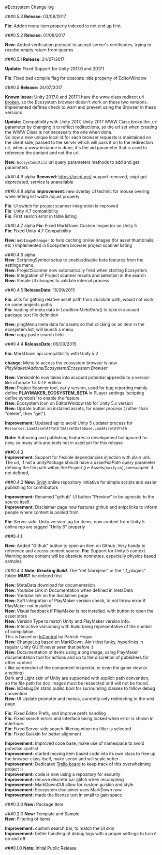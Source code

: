 #Ecosystem Change log

###0.5.3
**Release:** 03/08/2017  

**Fix:** Addon menu item properly indexed to not end up first.

###0.5.2
**Release:** 01/08/2017  

**New:** Added verification protocol to accept server's certificates, trying to resolve empty return from queries

###0.5.1
**Release:** 24/07/2017  

**Update:** Fixed Support for Unity 2017.0 and 2017.1

**Fix**: Fixed bad compile flag for obsolete .title property of EditorWindow

###0.5 
**Release:** 24/07/2017  

**Known Issue:** Unity 2017.0 and 2017.1 have the www class redirect url [broken](https://issuetracker.unity3d.com/issues/www-dot-url-truncates-redirected-url-if-it-should-have-contained-spaces), so the Ecosystem browser doesn't work on these two versions. Implemented defines check to warn and prevent using the Browser in these versions

**Update:** Compatibility with Unity 2017, Unity 2017 WWW Class broke the .url parameter by changing it to reflect redirections, so the url set when creating the WWW Class is not necessary the one when done.  
So now a new unique local Id for each browser requests is maintained on the client side, passed to the server which will pass it on to the redirection url, when a www instance is done, it's the uid parameter that is used to reference the content and not the url.

**New:** `EcosystemUtils` url query parameters methods to add and get parameters  

###0.4.9 alpha
**Removed:** https://snipt.net/ support removed, snipt got deprecated, service is unavailable 

###0.4.8 alpha 
**Improvement**: new overlay UI technic for mouse overing while letting list width adjust properly   

**Fix**: UI switch for project scanner integration is improved  
**Fix**: Unity 4.7 compatibility  
**Fix**: First search error in table listing

###0.4.7 alpha 
**Fix:** Fixed MarkDown Custom Inspector on Unity 5  
**Fix:** Fixed Unity 4.7 Compatibility  

**New:** `WebImageManager` to help caching online images (for asset thumbnails, etc ) Implemented in Ecosystem browser project scanner listing

 

###0.4.6 alpha  
**New:** ScriptingSymbol setup to enable/disable beta features from the settings menu.  
**New:** ProjectScanner now automatically fired when starting Ecosystem  
**New:** Integration of Project scanner results and selection in the search  
**New:** Simple UI changes to validate internal process   

###0.4.5
**ReleaseDate:** 16/09/2015  

**Fix:** utils for getting relative asset path from absolute path, would not work on some projects paths  
**Fix:** loading of meta data in *LoadItemMetaData()* to take in account package text file definition  

**New:** pingMenu meta data for assets so that clicking on an item in the ecosystem list, will launch a menu  
**New:** copy paste search field  

###0.4.4
**ReleaseDate:** 09/09/2015 
 
**Fix:** MarkDown api compatibility with Unity 5.2  

**change:** Menu to access the ecosystem browser is now *PlayMaker/Addons/Ecosystem/Ecosystem Browser*  

**New:** VersionInfo now takes into account potential appendix to a version like uTomate *1.5.0 LE* edition  
**New:** Project Scanner tool, early version, used for bug reporting mainly. define **PLAYMAKER\_ECOSYSTEM\_BETA** in PLayer settings 'scripting define symbols' to enable the feature   
**New:** Ecosystem Icon on EditorWindow tab for Unity 5.x version  
**New:** Update button on installed assets, for easier process ( rather than "delete", then "get").

**Improvement:** Updated api to avoid Unity 5 updater process for `Resources.LoadAssetAtPath` to`AssetDatabase.LoadAssetAtPath`  

**Note:** Authoring and publishing features in development but ignored for now, so many utils and tools not in used yet for this release  

###0.4.3  
**Improvement:** Support for flexible dependancies injection with plain urls. The url, if not a unityPackage should have a _assetFilePath_ query parameter defining the file path within the Project (i.e Assets/xxx/y.cs), unescaped. if not defined, 

###0.4.2
**New:** [Snipt](https://snipt.net/) online repository initiative for simple scripts and easier publishing for contributors  

**Improvement:** Renamed "github" UI button "Preview" to be agnostic to the source itself.  
**Improvement:** Disclaimer page now features github and snipt links to inform people where content is pooled from 

**Fix:** *Server side*: Unity version tag for items, now content from Unity 5 online rep are tagged "Unity 5" properly

###0.4.1

**New:** Added "Github" button to open an item on Github. Very handy to reference and access content source.
**Fix:** Support for Unity 5 context. Warning some content will be obsolete nonnettes, especially physics based samples

###0.4.0
**Note:** **_Breaking Build_**. The "net.fabrejean" or the "jf_plugins" folder **MUST** be deleted first

**New:** MetaData download for documentation   
**New:** Youtube Link in Documentation when defined in metaData   
**New:** Youtube link on the disclaimer page  
**New:** Soft Integration of PlayMaker version check, to not throw error if PlayMaker not installed  
**New:** Visual feedback if PlayMaker is not installed, with button to open the asset store   
**New:** Version Type to match Unity and PlayMaker version info.  
**New:** Interactive versioning with Build being representative of the number of compilation.   
This is based on [InControl](https://github.com/pbhogan/InControl) by Patrick Hogan   
**New:** ChangeLog based on MarkDown. Ain't that funky, hyperlinks in regular Unity GUI!!! never seen that before :)  
**New:** Documentation of items using a png image, using PlayMaker documentation tool for actions and up to the discretion of publishers for other content  
( like screenshot of the component inspector, or even the game view or anything)   
 Dark and Light skin of Unity are supported with explicit path convention,   
 so the file path for doc images must be respected or it will not be found.   
**New:** IsDebugOn static public bool for surrounding classes to follow debug convention   
**New:** UI Update prompter and menus, currently only redirecting to the wiki page.

**Fix:** Fixed Editor Prefs, and improve prefs handling   
**Fix:** Fixed search errors and interface being locked when error is shown in interface.  
**Fix:** Fixed Server side search filtering when no filter is selected  
**Fix:** Fixed Guiskin for better alignment   
 
**Improvement:** Improved code base, make use of namespace to avoid potential conflict   
**Improvement:** started moving item based code into its own class to free up the browser class itself, make sense and will scale better  
**Improvement:** Dedicated [Trello board](https://trello.com/b/U0AH0SHy/ecosystem) to keep track of this overwhelming project :)   
**Improvement:** code is now using a repository for security   
**Improvement:** remove discrete bar glitch when recompiling   
**Improvement:** MarkDownGUI allow for custom guiskin and style   
**Improvement:** Ecosystem disclaimer uses MarkDown now   
**Improvement:** made the license text in small to gain space   


###0.3.0
**New:**	Package Item   


###0.2.0
**New:**	Template and Sample  
**New:**	Filtering of items

**Improvement:** custom search bar, to match the UI skin   
**Improvement:** better handling of debug logs with a proper settings to turn it on and off


###0.1.0
**Note:**	Initial Public Release 